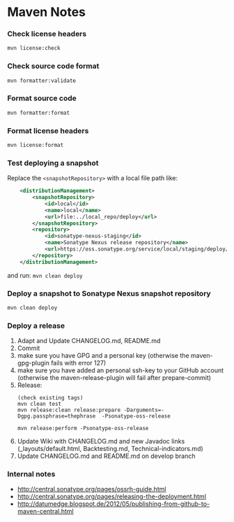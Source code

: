 
# Maven Notes

### Check license headers
```bash
mvn license:check
```

### Check source code format
```bash
mvn formatter:validate
```

### Format source code
```bash
mvn formatter:format
```

### Format license headers

```bash
mvn license:format
```

### Test deploying a snapshot

Replace the `<snapshotRepository>` with a local file path like:

```xml
	<distributionManagement>
		<snapshotRepository>
			<id>local</id>
			<name>local</name>
			<url>file:../local_repo/deploy</url>
		</snapshotRepository>
		<repository>
			<id>sonatype-nexus-staging</id>
			<name>Sonatype Nexus release repository</name>
			<url>https://oss.sonatype.org/service/local/staging/deploy/maven2/</url>
		</repository>
	</distributionManagement>
```
and run: `mvn clean deploy`

### Deploy a snapshot to Sonatype Nexus snapshot repository

```bash
mvn clean deploy
```

### Deploy a release

1. Adapt and Update CHANGELOG.md, README.md
2. Commit
3. make sure you have GPG and a personal key (otherwise the maven-gpg-plugin fails with error 127)
4. make sure you have added an personal ssh-key to your GitHub account (otherwise the maven-release-plugin will fail after prepare-commit)  
5. Release:
    ```
    (check existing tags)
    mvn clean test
    mvn release:clean release:prepare -Darguments=-Dgpg.passphrase=thephrase  -Psonatype-oss-release

    mvn release:perform -Psonatype-oss-release
    ```
6. Update Wiki with CHANGELOG.md and new Javadoc links (_layouts/default.html, Backtesting.md, Technical-indicators.md)
7. Update CHANGELOG.md and README.md on develop branch

### Internal notes

  * http://central.sonatype.org/pages/ossrh-guide.html
  * http://central.sonatype.org/pages/releasing-the-deployment.html
  * http://datumedge.blogspot.de/2012/05/publishing-from-github-to-maven-central.html

